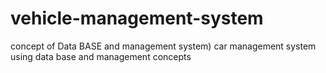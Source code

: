 # vehicle-management-system
concept  of Data BASE  and management system) car  management system using  data base and management concepts

